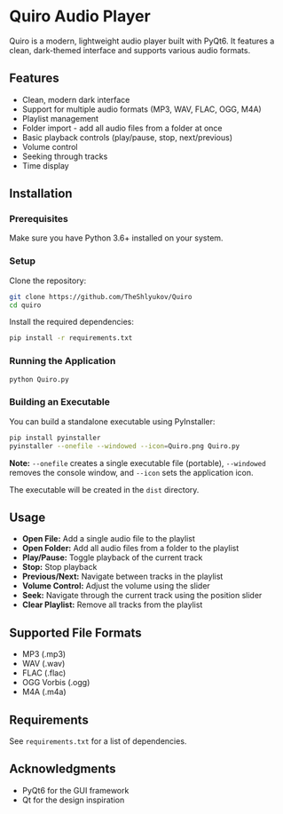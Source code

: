 # Quiro Audio Player
Quiro is a modern, lightweight audio player built with PyQt6. It features a clean, dark-themed interface and supports various audio formats.

## Features
* Clean, modern dark interface
* Support for multiple audio formats (MP3, WAV, FLAC, OGG, M4A)
* Playlist management
* Folder import - add all audio files from a folder at once
* Basic playback controls (play/pause, stop, next/previous)
* Volume control
* Seeking through tracks
* Time display

## Installation
### Prerequisites
Make sure you have Python 3.6+ installed on your system.

### Setup
Clone the repository:
```bash
git clone https://github.com/TheShlyukov/Quiro
cd quiro
```

Install the required dependencies:
```bash
pip install -r requirements.txt
```

### Running the Application
```bash
python Quiro.py
```

### Building an Executable
You can build a standalone executable using PyInstaller:

```bash
pip install pyinstaller
pyinstaller --onefile --windowed --icon=Quiro.png Quiro.py
```

**Note:** `--onefile` creates a single executable file (portable), `--windowed` removes the console window, and `--icon` sets the application icon.

The executable will be created in the `dist` directory.

## Usage
* **Open File:** Add a single audio file to the playlist
* **Open Folder:** Add all audio files from a folder to the playlist
* **Play/Pause:** Toggle playback of the current track
* **Stop:** Stop playback
* **Previous/Next:** Navigate between tracks in the playlist
* **Volume Control:** Adjust the volume using the slider
* **Seek:** Navigate through the current track using the position slider
* **Clear Playlist:** Remove all tracks from the playlist

## Supported File Formats
* MP3 (.mp3)
* WAV (.wav)
* FLAC (.flac)
* OGG Vorbis (.ogg)
* M4A (.m4a)

## Requirements
See `requirements.txt` for a list of dependencies.

## Acknowledgments
* PyQt6 for the GUI framework
* Qt for the design inspiration
